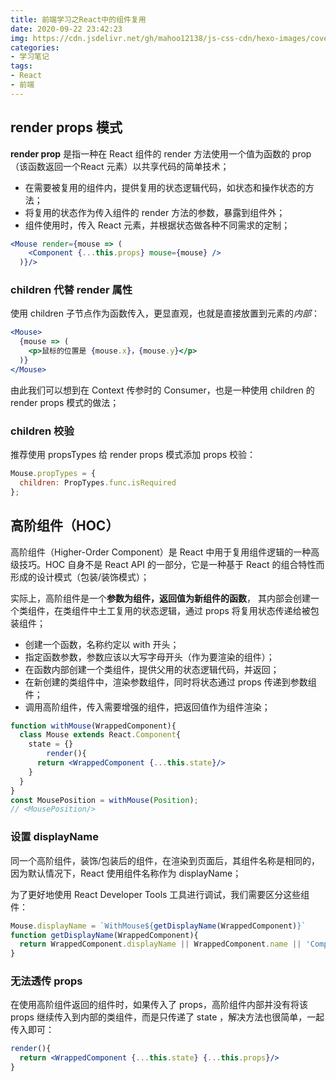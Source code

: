 ```yaml
---
title: 前端学习之React中的组件复用
date: 2020-09-22 23:42:23
img: https://cdn.jsdelivr.net/gh/mahoo12138/js-css-cdn/hexo-images/cover/react.png
categories: 
- 学习笔记
tags:
- React
- 前端
---
```


##  render props 模式

**render prop** 是指一种在 React 组件的 render 方法使用一个值为函数的 prop （该函数返回一个React 元素）以共享代码的简单技术；

+ 在需要被复用的组件内，提供复用的状态逻辑代码，如状态和操作状态的方法；
+ 将复用的状态作为传入组件的 render 方法的参数，暴露到组件外；
+ 组件使用时，传入 React 元素，并根据状态做各种不同需求的定制；

```jsx
<Mouse render={mouse => (
    <Component {...this.props} mouse={mouse} />
  )}/>
```

### children 代替 render 属性

使用 children 子节点作为函数传入，更显直观，也就是直接放置到元素的*内部*：

```jsx
<Mouse>
  {mouse => (
    <p>鼠标的位置是 {mouse.x}，{mouse.y}</p>
  )}
</Mouse>
```

由此我们可以想到在 Context 传参时的 Consumer，也是一种使用 children 的 render props 模式的做法；

### children 校验

推荐使用 propsTypes 给 render props 模式添加 props 校验：

```jsx
Mouse.propTypes = {
  children: PropTypes.func.isRequired
};
```

## 高阶组件（HOC）

高阶组件（Higher-Order Component）是 React 中用于复用组件逻辑的一种高级技巧。HOC 自身不是 React API 的一部分，它是一种基于 React 的组合特性而形成的设计模式（包装/装饰模式）；

实际上，高阶组件是一个**参数为组件，返回值为新组件的函数**，  其内部会创建一个类组件，在类组件中土工复用的状态逻辑，通过 props 将复用状态传递给被包装组件；

+ 创建一个函数，名称约定以 with 开头；
+ 指定函数参数，参数应该以大写字母开头（作为要渲染的组件）；
+ 在函数内部创建一个类组件，提供父用的状态逻辑代码，并返回；
+ 在新创建的类组件中，渲染参数组件，同时将状态通过 props 传递到参数组件；
+ 调用高阶组件，传入需要增强的组件，把返回值作为组件渲染；

```jsx
function withMouse(WrappedComponent){
  class Mouse extends React.Component{
    state = {}
 		render(){
      return <WrappedComponent {...this.state}/>
    }
  }
}
const MousePosition = withMouse(Position);
// <MousePosition/>
```

### 设置 displayName 

同一个高阶组件，装饰/包装后的组件，在渲染到页面后，其组件名称是相同的，因为默认情况下，React 使用组件名称作为 displayName；

为了更好地使用 React Developer Tools 工具进行调试，我们需要区分这些组件：

```jsx
Mouse.displayName = `WithMouse${getDisplayName(WrappedComponent)}`
function getDisplayName(WrappedComponent){
  return WrappedComponent.displayName || WrappedComponent.name || 'Component'
}
```

### 无法透传 props

在使用高阶组件返回的组件时，如果传入了 props，高阶组件内部并没有将该props 继续传入到内部的类组件，而是只传递了 state ，解决方法也很简单，一起传入即可：

```jsx
render(){
  return <WrappedComponent {...this.state} {...this.props}/>
}
```